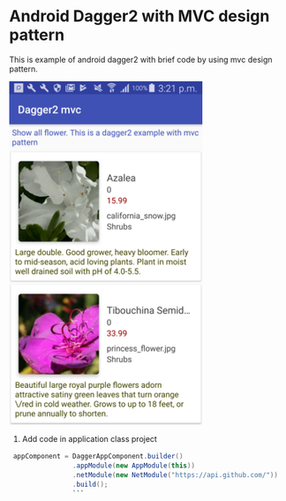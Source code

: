 # Android Dagger2 with MVC design pattern
This is example of android dagger2 with brief code by using mvc design pattern.

<p align="left">
  <img src="https://github.com/umeshbsa/android-dagger2-with-mvc/blob/master/screen/screen_1.png" width="350"/>
</p>

1. Add code in application class project

```java
 appComponent = DaggerAppComponent.builder()
                .appModule(new AppModule(this))
                .netModule(new NetModule("https://api.github.com/"))
                .build();
                ```
